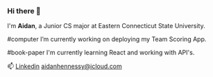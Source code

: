 ### Hi there 👋

I'm **Aidan**, a Junior CS major at Eastern Connecticut State University.

#computer I’m currently working on deploying my Team Scoring App.

#book-paper I'm currently learning React and working with API's.

📫 [Linkedin](www.linkedin.com/in/aidan-hennessy) [aidanhennessy@icloud.com](aidanhennessy@icloud.com)

<!--
**aidanhenn/aidanhenn** is a ✨ _special_ ✨ repository because its `README.md` (this file) appears on your GitHub profile.

Here are some ideas to get you started:

- 🔭 I’m currently working on ...
- 🌱 I’m currently learning ...
- 👯 I’m looking to collaborate on ...
- 🤔 I’m looking for help with ...
- 💬 Ask me about ...
- 📫 How to reach me: ...
- 😄 Pronouns: ...
- ⚡ Fun fact: ...
-->
